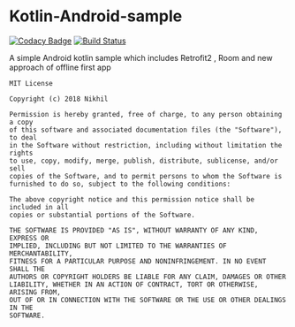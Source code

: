 # Kotlin-Android-sample

[![Codacy Badge](https://api.codacy.com/project/badge/Grade/b117422a1c804eb894cba1af7b3f70e8)](https://app.codacy.com/manual/Nikhil-z/Kotlin-Android-sample?utm_source=github.com&utm_medium=referral&utm_content=Nikhil-z/Kotlin-Android-sample&utm_campaign=Badge_Grade_Dashboard)  [![Build Status](https://travis-ci.org/Nikhil-z/Kotlin-Android-sample.svg?branch=master)](https://travis-ci.org/Nikhil-z/Kotlin-Android-sample)

A simple Android kotlin sample which includes Retrofit2 , Room and new approach of offline first app






















    MIT License

    Copyright (c) 2018 Nikhil

    Permission is hereby granted, free of charge, to any person obtaining a copy
    of this software and associated documentation files (the "Software"), to deal
    in the Software without restriction, including without limitation the rights
    to use, copy, modify, merge, publish, distribute, sublicense, and/or sell
    copies of the Software, and to permit persons to whom the Software is
    furnished to do so, subject to the following conditions:

    The above copyright notice and this permission notice shall be included in all
    copies or substantial portions of the Software.

    THE SOFTWARE IS PROVIDED "AS IS", WITHOUT WARRANTY OF ANY KIND, EXPRESS OR
    IMPLIED, INCLUDING BUT NOT LIMITED TO THE WARRANTIES OF MERCHANTABILITY,
    FITNESS FOR A PARTICULAR PURPOSE AND NONINFRINGEMENT. IN NO EVENT SHALL THE
    AUTHORS OR COPYRIGHT HOLDERS BE LIABLE FOR ANY CLAIM, DAMAGES OR OTHER
    LIABILITY, WHETHER IN AN ACTION OF CONTRACT, TORT OR OTHERWISE, ARISING FROM,
    OUT OF OR IN CONNECTION WITH THE SOFTWARE OR THE USE OR OTHER DEALINGS IN THE
    SOFTWARE.
